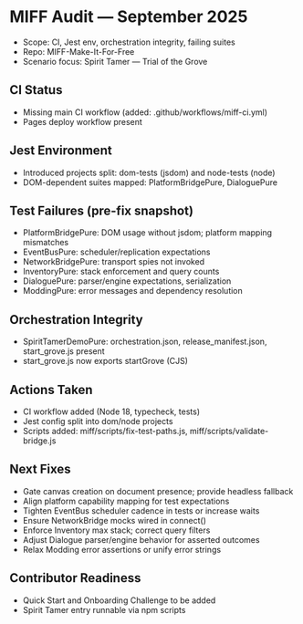 # MIFF Audit — September 2025

- Scope: CI, Jest env, orchestration integrity, failing suites
- Repo: MIFF-Make-It-For-Free
- Scenario focus: Spirit Tamer — Trial of the Grove

## CI Status
- Missing main CI workflow (added: .github/workflows/miff-ci.yml)
- Pages deploy workflow present

## Jest Environment
- Introduced projects split: dom-tests (jsdom) and node-tests (node)
- DOM-dependent suites mapped: PlatformBridgePure, DialoguePure

## Test Failures (pre-fix snapshot)
- PlatformBridgePure: DOM usage without jsdom; platform mapping mismatches
- EventBusPure: scheduler/replication expectations
- NetworkBridgePure: transport spies not invoked
- InventoryPure: stack enforcement and query counts
- DialoguePure: parser/engine expectations, serialization
- ModdingPure: error messages and dependency resolution

## Orchestration Integrity
- SpiritTamerDemoPure: orchestration.json, release_manifest.json, start_grove.js present
- start_grove.js now exports startGrove (CJS)

## Actions Taken
- CI workflow added (Node 18, typecheck, tests)
- Jest config split into dom/node projects
- Scripts added: miff/scripts/fix-test-paths.js, miff/scripts/validate-bridge.js

## Next Fixes
- Gate canvas creation on document presence; provide headless fallback
- Align platform capability mapping for test expectations
- Tighten EventBus scheduler cadence in tests or increase waits
- Ensure NetworkBridge mocks wired in connect()
- Enforce Inventory max stack; correct query filters
- Adjust Dialogue parser/engine behavior for asserted outcomes
- Relax Modding error assertions or unify error strings

## Contributor Readiness
- Quick Start and Onboarding Challenge to be added
- Spirit Tamer entry runnable via npm scripts